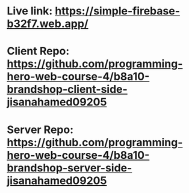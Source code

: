 # Live link: https://simple-firebase-b32f7.web.app/


# Client Repo: https://github.com/programming-hero-web-course-4/b8a10-brandshop-client-side-jisanahamed09205


# Server Repo: https://github.com/programming-hero-web-course-4/b8a10-brandshop-server-side-jisanahamed09205
